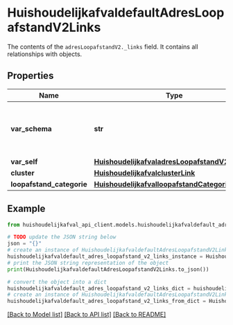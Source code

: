 # HuishoudelijkafvaldefaultAdresLoopafstandV2Links

The contents of the `adresLoopafstandV2._links` field. It contains all relationships with objects.

## Properties

Name | Type | Description | Notes
------------ | ------------- | ------------- | -------------
**var_schema** | **str** | The schema field is exposed with every record | [readonly] 
**var_self** | [**HuishoudelijkafvaladresLoopafstandV2Link**](HuishoudelijkafvaladresLoopafstandV2Link.md) |  | 
**cluster** | [**HuishoudelijkafvalclusterLink**](HuishoudelijkafvalclusterLink.md) |  | 
**loopafstand_categorie** | [**HuishoudelijkafvalloopafstandCategorieV2Link**](HuishoudelijkafvalloopafstandCategorieV2Link.md) |  | 

## Example

```python
from huishoudelijkafval_api_client.models.huishoudelijkafvaldefault_adres_loopafstand_v2_links import HuishoudelijkafvaldefaultAdresLoopafstandV2Links

# TODO update the JSON string below
json = "{}"
# create an instance of HuishoudelijkafvaldefaultAdresLoopafstandV2Links from a JSON string
huishoudelijkafvaldefault_adres_loopafstand_v2_links_instance = HuishoudelijkafvaldefaultAdresLoopafstandV2Links.from_json(json)
# print the JSON string representation of the object
print(HuishoudelijkafvaldefaultAdresLoopafstandV2Links.to_json())

# convert the object into a dict
huishoudelijkafvaldefault_adres_loopafstand_v2_links_dict = huishoudelijkafvaldefault_adres_loopafstand_v2_links_instance.to_dict()
# create an instance of HuishoudelijkafvaldefaultAdresLoopafstandV2Links from a dict
huishoudelijkafvaldefault_adres_loopafstand_v2_links_from_dict = HuishoudelijkafvaldefaultAdresLoopafstandV2Links.from_dict(huishoudelijkafvaldefault_adres_loopafstand_v2_links_dict)
```
[[Back to Model list]](../README.md#documentation-for-models) [[Back to API list]](../README.md#documentation-for-api-endpoints) [[Back to README]](../README.md)


